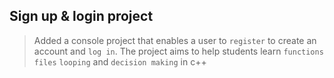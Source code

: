 ## Sign up & login project
>  Added a console project that enables a user to `register` to create an account and `log in`. The project aims to help students learn `functions` `files` `looping` and `decision making` in c++